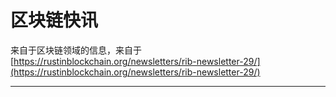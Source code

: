 # 区块链快讯

来自于区块链领域的信息，来自于 [https://rustinblockchain.org/newsletters/rib-newsletter-29/](https://rustinblockchain.org/newsletters/rib-newsletter-29/)

---

